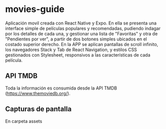 # movies-guide

Aplicación movil creada con React Native y Expo. En ella se presenta una interface simple de películas populares y recomendadas, pudiendo indagar por los detalles de cada una, y gestionar una lista de "Favoritas" y otra de "Pendientes por ver", a partir de dos botones simples ubicados en el costado superior derecho. En la APP se aplican pantallas de scroll infinito, los navegadores Stack y Tab de React  Navigation, y estilos CSS gestionados con Stylesheet, responsivos a las características de cada película.

## API TMDB
Toda la información es consumida desde la API TMDB (https://www.themoviedb.org/).

## Capturas de pantalla
En carpeta assets

